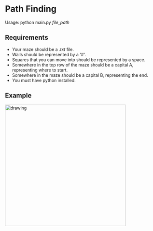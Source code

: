 # Path Finding
Usage: python main.py _file_path_

## Requirements
- Your maze should be a _.txt_ file.
- Walls should be represented by a '#'.
- Squares that you can move into should be represented by a space.
- Somewhere in the top row of the maze should be a capital A, representing where to start.
- Somewhere in the maze should be a capital B, representing the end.
- You must have python installed.

## Example
<img src="https://img.absarsy17.repl.co/Capture.PNG" alt="drawing" height = "400"/>
